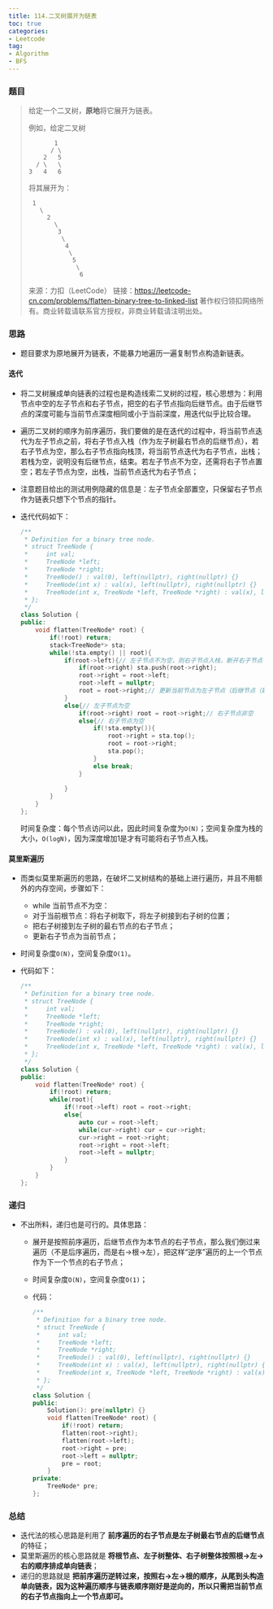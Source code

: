 ```yaml
---
title: 114.二叉树展开为链表
toc: true
categories:
- Leetcode
tag: 
- Algorithm
- BFS
---
```


### 题目

> 给定一个二叉树，**原地**将它展开为链表。
>
> 例如，给定二叉树
>
> ```
>        1
>       / \
>     2   5
>   / \   \
> 3   4   6
> ```
>
> 将其展开为：
>
> ```
>  1
>    \
>      2
>        \
>         3
>          \
>           4
>            \
>             5
>              \
>               6
> ```
>
> 来源：力扣（LeetCode）
> 链接：https://leetcode-cn.com/problems/flatten-binary-tree-to-linked-list
> 著作权归领扣网络所有。商业转载请联系官方授权，非商业转载请注明出处。

<!--more-->

### 思路

- 题目要求为原地展开为链表，不能暴力地遍历一遍复制节点构造新链表。

#### 迭代

- 将二叉树展成单向链表的过程也是构造线索二叉树的过程，核心思想为：利用节点中空的左子节点和右子节点，把空的右子节点指向后继节点。由于后继节点的深度可能与当前节点深度相同或小于当前深度，用迭代似乎比较合理。

- 遍历二叉树的顺序为前序遍历，我们要做的是在迭代的过程中，将当前节点迭代为左子节点之前，将右子节点入栈（作为左子树最右节点的后继节点），若右子节点为空，那么右子节点指向栈顶，将当前节点迭代为右子节点，出栈；若栈为空，说明没有后继节点，结束。若左子节点不为空，还需将右子节点置空；若左子节点为空，出栈，当前节点迭代为右子节点；

- 注意题目给出的测试用例隐藏的信息是：左子节点全部置空，只保留右子节点作为链表只想下个节点的指针。

- 迭代代码如下：

  ```c++
  /**
   * Definition for a binary tree node.
   * struct TreeNode {
   *     int val;
   *     TreeNode *left;
   *     TreeNode *right;
   *     TreeNode() : val(0), left(nullptr), right(nullptr) {}
   *     TreeNode(int x) : val(x), left(nullptr), right(nullptr) {}
   *     TreeNode(int x, TreeNode *left, TreeNode *right) : val(x), left(left), right(right) {}
   * };
   */
  class Solution {
  public:
      void flatten(TreeNode* root) {
          if(!root) return;
          stack<TreeNode*> sta;
          while(!sta.empty() || root){
              if(root->left){// 左子节点不为空，则右子节点入栈，断开右子节点
                  if(root->right) sta.push(root->right);
                  root->right = root->left;
                  root->left = nullptr;
                  root = root->right;// 更新当前节点为左子节点（后继节点（如有）已入栈）
              }
              else{// 左子节点为空
                  if(root->right) root = root->right;// 右子节点非空
                  else{// 右子节点为空
                      if(!sta.empty()){
                          root->right = sta.top();
                          root = root->right;
                          sta.pop();
                      }
                      else break;
                  }
                  
              }
          }
      }
  };
  ```

  时间复杂度：每个节点访问以此，因此时间复杂度为`O(N)`；空间复杂度为栈的大小，`O(logN)`，因为深度增加1是才有可能将右子节点入栈。

  

#### 莫里斯遍历

- 而类似莫里斯遍历的思路，在破坏二叉树结构的基础上进行遍历，并且不用额外的内存空间，步骤如下：

  - while 当前节点不为空：
  - 对于当前根节点：将右子树取下，将左子树接到右子树的位置；
  - 把右子树接到左子树的最右节点的右子节点；
  - 更新右子节点为当前节点；

- 时间复杂度`O(N)`，空间复杂度`O(1)`。

- 代码如下：

  ```c++
  /**
   * Definition for a binary tree node.
   * struct TreeNode {
   *     int val;
   *     TreeNode *left;
   *     TreeNode *right;
   *     TreeNode() : val(0), left(nullptr), right(nullptr) {}
   *     TreeNode(int x) : val(x), left(nullptr), right(nullptr) {}
   *     TreeNode(int x, TreeNode *left, TreeNode *right) : val(x), left(left), right(right) {}
   * };
   */
  class Solution {
  public:
      void flatten(TreeNode* root) {
          if(!root) return;
          while(root){
              if(!root->left) root = root->right;
              else{
                  auto cur = root->left;
                  while(cur->right) cur = cur->right;
                  cur->right = root->right;
                  root->right = root->left;
                  root->left = nullptr;
              }
          }
      }
  };
  ```

### 递归

- 不出所料，递归也是可行的。具体思路：

  - 展开是按照前序遍历，后继节点作为本节点的右子节点，那么我们倒过来遍历（不是后序遍历，而是右->根->左），把这样“逆序”遍历的上一个节点作为下一个节点的右子节点；

  - 时间复杂度`O(N)`，空间复杂度`O(1)`；

  - 代码：

    ```c++
    /**
     * Definition for a binary tree node.
     * struct TreeNode {
     *     int val;
     *     TreeNode *left;
     *     TreeNode *right;
     *     TreeNode() : val(0), left(nullptr), right(nullptr) {}
     *     TreeNode(int x) : val(x), left(nullptr), right(nullptr) {}
     *     TreeNode(int x, TreeNode *left, TreeNode *right) : val(x), left(left), right(right) {}
     * };
     */
    class Solution {
    public:
        Solution(): pre(nullptr) {}
        void flatten(TreeNode* root) {
            if(!root) return;
            flatten(root->right);
            flatten(root->left);
            root->right = pre;
            root->left = nullptr;
            pre = root;
        }
    private:
        TreeNode* pre;
    };
    ```

### 总结

- 迭代法的核心思路是利用了 **前序遍历的右子节点是左子树最右节点的后继节点** 的特征；
- 莫里斯遍历的核心思路就是 **将根节点、左子树整体、右子树整体按照根->左->右的顺序排成单向链表**；
- 递归的思路就是 **把前序遍历逆转过来，按照右->左->根的顺序，从尾到头构造单向链表，因为这种遍历顺序与链表顺序刚好是逆向的，所以只需把当前节点的右子节点指向上一个节点即可。**